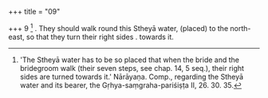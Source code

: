 +++
title = "09"

+++
9 [^3] . They should walk round this Stheyā water, (placed) to the north-east, so that they turn their right sides . towards it.


[^3]:  'The Stheyā water has to be so placed that when the bride and the bridegroom walk (their seven steps, see chap. 14, 5 seq.), their right sides are turned towards it.' Nārāyaṇa. Comp., regarding the Stheyā water and its bearer, the Gṛhya-saṃgraha-pariśiṣṭa II, 26. 30. 35.
